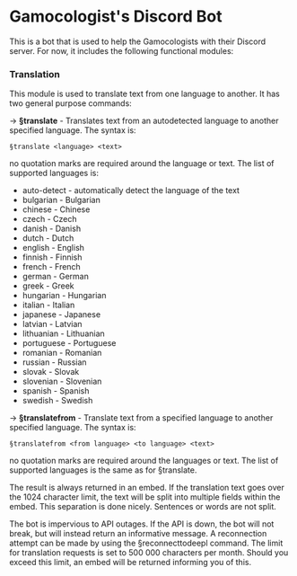 # Gamocologist's Discord Bot

This is a bot that is used to help the Gamocologists with their Discord server.
For now, it includes the following functional modules:

### **Translation**

This module is used to translate text from one language to another.
It has two general purpose commands:

-> **§translate** - Translates text from an autodetected language to another specified language.
The syntax is:

```
§translate <language> <text>
```

no quotation marks are required around the language or text. 
The list of supported languages is:
* auto-detect - automatically detect the language of the text
* bulgarian - Bulgarian
* chinese - Chinese
* czech - Czech
* danish - Danish
* dutch - Dutch
* english - English
* finnish - Finnish
* french - French
* german - German
* greek - Greek
* hungarian - Hungarian
* italian - Italian
* japanese - Japanese
* latvian - Latvian
* lithuanian - Lithuanian
* portuguese - Portuguese
* romanian - Romanian
* russian - Russian
* slovak - Slovak
* slovenian - Slovenian
* spanish - Spanish
* swedish - Swedish


-> **§translatefrom** - Translate text from a specified language to another specified language.
The syntax is:

```
§translatefrom <from language> <to language> <text>
```

no quotation marks are required around the languages or text.
The list of supported languages is the same as for §translate.

The result is always returned in an embed.
If the translation text goes over the 1024 character limit, the text will be split into multiple fields within the embed.
This separation is done nicely. Sentences or words are not split.

The bot is impervious to API outages. 
If the API is down, the bot will not break, but will instead return an informative message.
A reconnection attempt can be made by using the §reconnecttodeepl command.
The limit for translation requests is set to 500 000 characters per month.
Should you exceed this limit, an embed will be returned informing you of this.